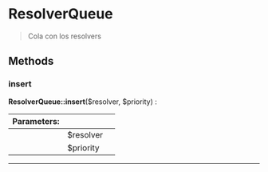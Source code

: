 
                                                                                                                                            
    
# ResolverQueue


> Cola con los resolvers
>
> 








## Methods

### insert



**ResolverQueue::insert**($resolver, $priority) : 


|Parameters: | | |
| --- | --- | --- |
| |$resolver |  |
| |$priority |  |

---


                                                                                                                                                                                                                                                                                                                                                                                                            
    
                                                                                                                                                                                                                                                                             
                